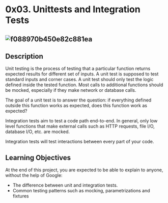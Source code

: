 # 0x03. Unittests and Integration Tests
![f088970b450e82c881ea](https://github.com/user-attachments/assets/9456a407-4b77-415c-b59a-bea5ea881830)
---
## Description
Unit testing is the process of testing that a particular function returns expected results for different set of inputs. A unit test is supposed to test standard inputs and corner cases. A unit test should only test the logic defined inside the tested function. Most calls to additional functions should be mocked, especially if they make network or database calls.

The goal of a unit test is to answer the question: if everything defined outside this function works as expected, does this function work as expected?

Integration tests aim to test a code path end-to-end. In general, only low level functions that make external calls such as HTTP requests, file I/O, database I/O, etc. are mocked.

Integration tests will test interactions between every part of your code.
## Learning Objectives
At the end of this project, you are expected to be able to explain to anyone, without the help of Google:
* The difference between unit and integration tests.
* Common testing patterns such as mocking, parametrizations and fixtures

